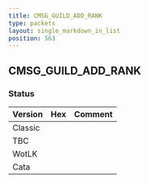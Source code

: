 ```yaml
---
title: CMSG_GUILD_ADD_RANK
type: packets
layout: single_markdown_in_list
position: 563
---
```


## CMSG_GUILD_ADD_RANK

### Status

Version | Hex | Comment
---------- | ---------- | ---------- 
Classic |  |  
TBC |  |  
WotLK |  |  
Cata |  |  

